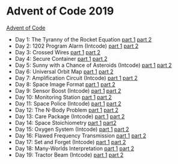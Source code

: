 # Advent of Code 2019

[Advent of Code](https://adventofcode.com/2019)

- Day 1: The Tyranny of the Rocket Equation [part 1](day01_p1) [part
  2](day01_p2)
- Day 2: 1202 Program Alarm (Intcode) [part 1](day02_p1) [part 2](day02_p2)
- Day 3: Crossed Wires [part 1](day03_p1) [part 2](day03_p2)
- Day 4: Secure Container [part 1](day04_p1) [part 2](day04_p2)
- Day 5: Sunny with a Chance of Asteroids (Intcode) [part 1](day05_p1) [part
  2](day05_p2)
- Day 6: Universal Orbit Map [part 1](day06_p1) [part 2](day06_p2)
- Day 7: Amplification Circuit (Intcode) [part 1](day07_p1) [part 2](day07_p2)
- Day 8: Space Image Format [part 1](day08_p1) [part 2](day08_p2)
- Day 9: Sensor Boost (Intcode) [part 1](day09_p1) [part 2](day09_p2)
- Day 10: Monitoring Station [part 1](day10_p1) [part 2](day10_p2)
- Day 11: Space Police (Intcode) [part 1](day11_p1) [part 2](day11_p2)
- Day 12: The N-Body Problem [part 1](day12_p1) [part 2](day12_p2)
- Day 13: Care Package (Intcode) [part 1](day13_p1) [part 2](day13_p2)
- Day 14: Space Stoichiometry [part 1](day14_p1) [part2](day14_p2)
- Day 15: Oxygen System (Intcode) [part 1](day15_p1) [part 2](day15_p2)
- Day 16: Flawed Frequency Transmission [part 1](day16_p1) [part 2](day16_p2)
- Day 17: Set and Forget (Intcode) [part 1](day17_p1) [part 2](day17_p2)
- Day 18: Many-Worlds Interpretation [part 1](day18_p1) [part 2](day18_p2)
- Day 19: Tractor Beam (Intcode) [part 1](day19_p1) [part 2](day19_p2)
